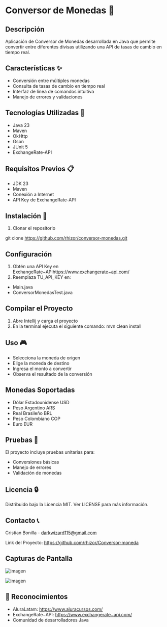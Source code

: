 # Conversor de Monedas 💱


## Descripción
Aplicación de Conversor de Monedas desarrollada en Java que permite convertir entre diferentes divisas utilizando una API de tasas de cambio en tiempo real.


## Características ✨
- Conversión entre múltiples monedas
- Consulta de tasas de cambio en tiempo real
- Interfaz de línea de comandos intuitiva
- Manejo de errores y validaciones


## Tecnologías Utilizadas 🚀
- Java 23
- Maven
- OkHttp
- Gson
- JUnit 5
- ExchangeRate-API


## Requisitos Previos 📋
- JDK 23 
- Maven
- Conexión a Internet
- API Key de ExchangeRate-API


## Instalación 🔧
1. Clonar el repositorio

git clone https://github.com/rhizor/conversor-monedas.git         
         
     
## Configuración 

1. Obtén una API Key en ExchangeRate−APIhttps://www.exchangerate−api.com/
2. Reemplaza TU_API_KEY en:
- Main.java
- ConversorMonedasTest.java

## Compilar el Proyecto

1. Abre Intellij y carga el proyecto
2. En la terminal ejecuta el siguiente comando:
mvn clean install

## Uso 🎮

- Selecciona la moneda de origen
- Elige la moneda de destino
- Ingresa el monto a convertir
- Observa el resultado de la conversión
     

## Monedas Soportadas 

- Dólar Estadounidense USD
- Peso Argentino ARS
- Real Brasileño BRL
- Peso Colombiano COP
- Euro EUR
     

## Pruebas 🧪

El proyecto incluye pruebas unitarias para: 

- Conversiones básicas
- Manejo de errores
- Validación de monedas

## Licencia 🔒

Distribuido bajo la Licencia MIT. Ver LICENSE para más información. 

 ## Contacto 📞

Cristian Bonilla - darkwizard115@gmail.com

Link del Proyecto: https://github.com/rhizor/Conversor-moneda

## Capturas de Pantalla
 ![imagen](https://github.com/user-attachments/assets/dd45bb24-35ab-40ff-93a1-951664322108)

 ![imagen](https://github.com/user-attachments/assets/78b09fb8-7ee2-46b3-834d-8dfd0f21c9ec)

 
## 🙏 Reconocimientos 

- AluraLatam: https://www.aluracursos.com/
- ExchangeRate−API: https://www.exchangerate−api.com/
- Comunidad de desarrolladores Java
